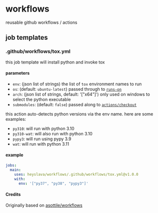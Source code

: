 workflows
=========

reusable github workflows / actions

## job templates

### .github/workflows/tox.yml


this job template will install python and invoke tox

#### parameters

- `env`: (json list of strings) the list of `tox` environment names to run
- `os`: (default: `ubuntu-latest`) passed through to [`runs-on`]
- `arch`: (json list of strings, default: '["x64"]') only used on windows to
  select the python executable
- `submodules`: (default: `false`) passed along to
  [`actions/checkout`]

this action auto-detects python versions via the env name.  here are some
examples:

- `py310`: will run with python 3.10
- `py310-wat`: will also run with python 3.10
- `pypy3`: will run using pypy 3.9
- `wat`: will run with python 3.11

[`runs-on`]: https://docs.github.com/en/actions/using-workflows/workflow-syntax-for-github-actions#jobsjob_idruns-on
[`actions/checkout`]: https://github.com/actions/checkout

#### example

```yaml
jobs:
  main:
    uses: heyslava/workflows/.github/workflows/tox.yml@v1.0.0
    with:
      env: '["py37", "py38", "pypy3"]'
```


#### Credits

Originally based on [asottile/workflows](https://github.com/asottile/workflows)
